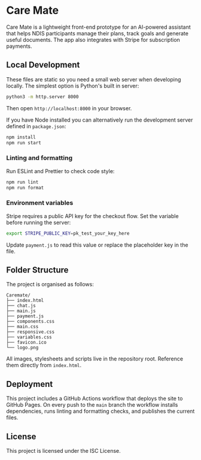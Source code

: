 # Care Mate

Care Mate is a lightweight front-end prototype for an AI-powered assistant that helps NDIS participants manage their plans, track goals and generate useful documents. The app also integrates with Stripe for subscription payments.

## Local Development

These files are static so you need a small web server when developing locally. The simplest option is Python's built in server:

```bash
python3 -m http.server 8000
```

Then open `http://localhost:8000` in your browser.

If you have Node installed you can alternatively run the development server defined in `package.json`:

```bash
npm install
npm run start
```

### Linting and formatting

Run ESLint and Prettier to check code style:

```bash
npm run lint
npm run format
```

### Environment variables

Stripe requires a public API key for the checkout flow. Set the variable before running the server:

```bash
export STRIPE_PUBLIC_KEY=pk_test_your_key_here
```

Update `payment.js` to read this value or replace the placeholder key in the file.

## Folder Structure

The project is organised as follows:

```
Caremate/
├── index.html
├── chat.js
├── main.js
├── payment.js
├── components.css
├── main.css
├── responsive.css
├── variables.css
├── favicon.ico
└── logo.png
```


All images, stylesheets and scripts live in the repository root. Reference them directly from `index.html`.

## Deployment

This project includes a GitHub Actions workflow that deploys the site to GitHub Pages. On every push to the `main` branch the workflow installs dependencies, runs linting and formatting checks, and publishes the current files.

## License

This project is licensed under the ISC License.
